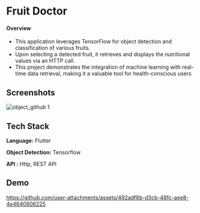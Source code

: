 
# Fruit Doctor


 






#### Overview

* This application leverages TensorFlow for object detection and classification of various fruits. 
* Upon selecting a detected fruit, it retrieves and displays the nutritional values via an HTTP call. 
* This project demonstrates the integration of machine learning with real-time data retrieval, making it a valuable tool for health-conscious users


## Screenshots

![object_github 1](https://github.com/user-attachments/assets/9e42febb-1edd-4fdc-afb0-068a49ce3633)


## Tech Stack

**Language:** Flutter

**Object Detection:** Tensorflow

**API :** Http, REST API
## Demo

https://github.com/user-attachments/assets/492adf6b-d3cb-48fc-aee8-4e4640906225



